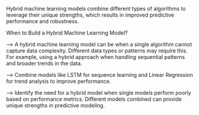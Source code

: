 Hybrid machine learning models combine different types of algorithms to leverage their unique strengths, which results in improved predictive performance and robustness.

When to Build a Hybrid Machine Learning Model?

--> A hybrid machine learning model can be when a single algorithm cannot capture data complexity. Different data types or patterns may require this. For example, using a hybrid approach when handling sequential patterns and broader trends in the data.

--> Combine models like LSTM for sequence learning and Linear Regression for trend analysis to improve performance.

--> Identify the need for a hybrid model when single models perform poorly based on performance metrics. Different models combined can provide unique strengths in predictive modeling.
